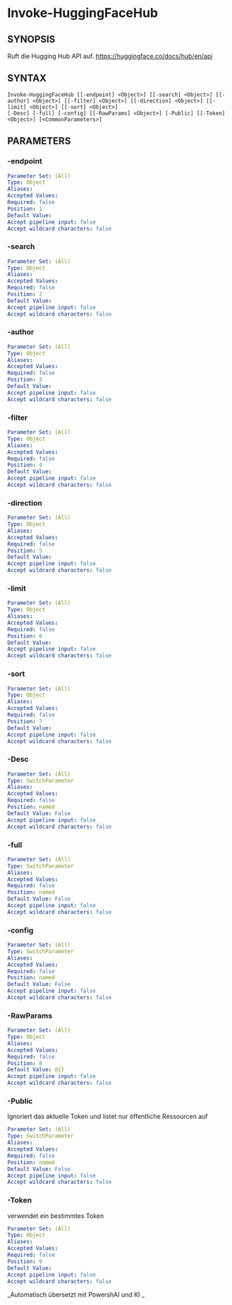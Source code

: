 ﻿---
external help file: powershai-help.xml
schema: 2.0.0
powershai: true
---

# Invoke-HuggingFaceHub

## SYNOPSIS <!--!= @#Synop !-->
Ruft die Hugging Hub API auf.
https://huggingface.co/docs/hub/en/api

## SYNTAX <!--!= @#Syntax !-->

```
Invoke-HuggingFaceHub [[-endpoint] <Object>] [[-search] <Object>] [[-author] <Object>] [[-filter] <Object>] [[-direction] <Object>] [[-limit] <Object>] [[-sort] <Object>] 
[-Desc] [-full] [-config] [[-RawParams] <Object>] [-Public] [[-Token] <Object>] [<CommonParameters>]
```

## PARAMETERS <!--!= @#Params !-->

### -endpoint

```yml
Parameter Set: (All)
Type: Object
Aliases: 
Accepted Values: 
Required: false
Position: 1
Default Value: 
Accept pipeline input: false
Accept wildcard characters: false
```

### -search

```yml
Parameter Set: (All)
Type: Object
Aliases: 
Accepted Values: 
Required: false
Position: 2
Default Value: 
Accept pipeline input: false
Accept wildcard characters: false
```

### -author

```yml
Parameter Set: (All)
Type: Object
Aliases: 
Accepted Values: 
Required: false
Position: 3
Default Value: 
Accept pipeline input: false
Accept wildcard characters: false
```

### -filter

```yml
Parameter Set: (All)
Type: Object
Aliases: 
Accepted Values: 
Required: false
Position: 4
Default Value: 
Accept pipeline input: false
Accept wildcard characters: false
```

### -direction

```yml
Parameter Set: (All)
Type: Object
Aliases: 
Accepted Values: 
Required: false
Position: 5
Default Value: 
Accept pipeline input: false
Accept wildcard characters: false
```

### -limit

```yml
Parameter Set: (All)
Type: Object
Aliases: 
Accepted Values: 
Required: false
Position: 6
Default Value: 
Accept pipeline input: false
Accept wildcard characters: false
```

### -sort

```yml
Parameter Set: (All)
Type: Object
Aliases: 
Accepted Values: 
Required: false
Position: 7
Default Value: 
Accept pipeline input: false
Accept wildcard characters: false
```

### -Desc

```yml
Parameter Set: (All)
Type: SwitchParameter
Aliases: 
Accepted Values: 
Required: false
Position: named
Default Value: False
Accept pipeline input: false
Accept wildcard characters: false
```

### -full

```yml
Parameter Set: (All)
Type: SwitchParameter
Aliases: 
Accepted Values: 
Required: false
Position: named
Default Value: False
Accept pipeline input: false
Accept wildcard characters: false
```

### -config

```yml
Parameter Set: (All)
Type: SwitchParameter
Aliases: 
Accepted Values: 
Required: false
Position: named
Default Value: False
Accept pipeline input: false
Accept wildcard characters: false
```

### -RawParams

```yml
Parameter Set: (All)
Type: Object
Aliases: 
Accepted Values: 
Required: false
Position: 8
Default Value: @{}
Accept pipeline input: false
Accept wildcard characters: false
```

### -Public
Ignoriert das aktuelle Token und listet nur öffentliche Ressourcen auf

```yml
Parameter Set: (All)
Type: SwitchParameter
Aliases: 
Accepted Values: 
Required: false
Position: named
Default Value: False
Accept pipeline input: false
Accept wildcard characters: false
```

### -Token
verwendet ein bestimmtes Token

```yml
Parameter Set: (All)
Type: Object
Aliases: 
Accepted Values: 
Required: false
Position: 9
Default Value: 
Accept pipeline input: false
Accept wildcard characters: false
```




<!--PowershaiAiDocBlockStart-->
_Automatisch übersetzt mit PowershAI und KI 
_
<!--PowershaiAiDocBlockEnd-->
